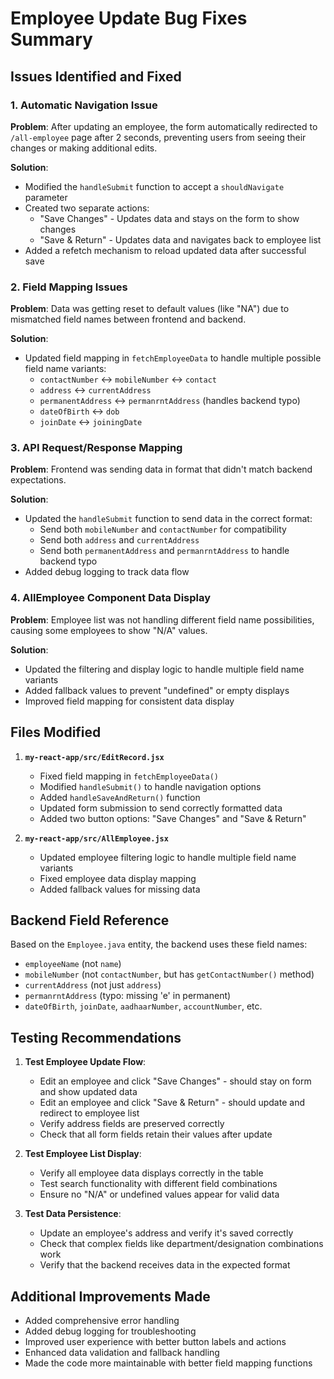# Employee Update Bug Fixes Summary

## Issues Identified and Fixed

### 1. **Automatic Navigation Issue**
**Problem**: After updating an employee, the form automatically redirected to `/all-employee` page after 2 seconds, preventing users from seeing their changes or making additional edits.

**Solution**: 
- Modified the `handleSubmit` function to accept a `shouldNavigate` parameter
- Created two separate actions:
  - "Save Changes" - Updates data and stays on the form to show changes
  - "Save & Return" - Updates data and navigates back to employee list
- Added a refetch mechanism to reload updated data after successful save

### 2. **Field Mapping Issues**
**Problem**: Data was getting reset to default values (like "NA") due to mismatched field names between frontend and backend.

**Solution**:
- Updated field mapping in `fetchEmployeeData` to handle multiple possible field name variants:
  - `contactNumber` ↔ `mobileNumber` ↔ `contact`
  - `address` ↔ `currentAddress`
  - `permanentAddress` ↔ `permanrntAddress` (handles backend typo)
  - `dateOfBirth` ↔ `dob`
  - `joinDate` ↔ `joiningDate`

### 3. **API Request/Response Mapping**
**Problem**: Frontend was sending data in format that didn't match backend expectations.

**Solution**:
- Updated the `handleSubmit` function to send data in the correct format:
  - Send both `mobileNumber` and `contactNumber` for compatibility
  - Send both `address` and `currentAddress`
  - Send both `permanentAddress` and `permanrntAddress` to handle backend typo
- Added debug logging to track data flow

### 4. **AllEmployee Component Data Display**
**Problem**: Employee list was not handling different field name possibilities, causing some employees to show "N/A" values.

**Solution**:
- Updated the filtering and display logic to handle multiple field name variants
- Added fallback values to prevent "undefined" or empty displays
- Improved field mapping for consistent data display

## Files Modified

1. **`my-react-app/src/EditRecord.jsx`**
   - Fixed field mapping in `fetchEmployeeData()`
   - Modified `handleSubmit()` to handle navigation options
   - Added `handleSaveAndReturn()` function
   - Updated form submission to send correctly formatted data
   - Added two button options: "Save Changes" and "Save & Return"

2. **`my-react-app/src/AllEmployee.jsx`**
   - Updated employee filtering logic to handle multiple field name variants
   - Fixed employee data display mapping
   - Added fallback values for missing data

## Backend Field Reference

Based on the `Employee.java` entity, the backend uses these field names:
- `employeeName` (not `name`)
- `mobileNumber` (not `contactNumber`, but has `getContactNumber()` method)
- `currentAddress` (not just `address`)
- `permanrntAddress` (typo: missing 'e' in permanent)
- `dateOfBirth`, `joinDate`, `aadhaarNumber`, `accountNumber`, etc.

## Testing Recommendations

1. **Test Employee Update Flow**:
   - Edit an employee and click "Save Changes" - should stay on form and show updated data
   - Edit an employee and click "Save & Return" - should update and redirect to employee list
   - Verify address fields are preserved correctly
   - Check that all form fields retain their values after update

2. **Test Employee List Display**:
   - Verify all employee data displays correctly in the table
   - Test search functionality with different field combinations
   - Ensure no "N/A" or undefined values appear for valid data

3. **Test Data Persistence**:
   - Update an employee's address and verify it's saved correctly
   - Check that complex fields like department/designation combinations work
   - Verify that the backend receives data in the expected format

## Additional Improvements Made

- Added comprehensive error handling
- Added debug logging for troubleshooting
- Improved user experience with better button labels and actions
- Enhanced data validation and fallback handling
- Made the code more maintainable with better field mapping functions
